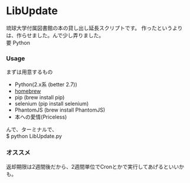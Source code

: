 LibUpdate
=========

琉球大学付属図書館の本の貸し出し延長スクリプトです。 
作ったというよりは、作らせました。んで少し弄りました。  
要 Python  

### Usage  
まずは用意するもの  
- Python(2.x系 (better 2.7))  
- [homebrew](http://brew.sh/)  
- pip (brew install pip)  
- selenium (pip install selenium)  
- PhantomJS (brew install PhantomJS) 
- 本への愛情(Priceless)  
  
んで、ターミナルで、  
$ python LibUpdate.py  
  
### オススメ  
返却期限は2週間後だから、2週間単位でCronとかで実行してあげるといいかも。  

